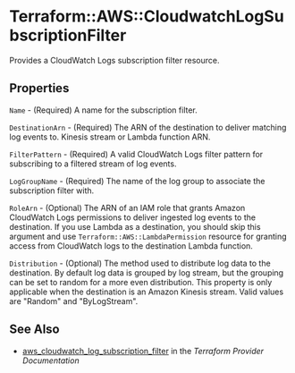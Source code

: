 # Terraform::AWS::CloudwatchLogSubscriptionFilter

Provides a CloudWatch Logs subscription filter resource.

## Properties

`Name` - (Required) A name for the subscription filter.

`DestinationArn` - (Required) The ARN of the destination to deliver matching log events to. Kinesis stream or Lambda function ARN.

`FilterPattern` - (Required) A valid CloudWatch Logs filter pattern for subscribing to a filtered stream of log events.

`LogGroupName` - (Required) The name of the log group to associate the subscription filter with.

`RoleArn` - (Optional) The ARN of an IAM role that grants Amazon CloudWatch Logs permissions to deliver ingested log events to the destination. If you use Lambda as a destination, you should skip this argument and use `Terraform::AWS::LambdaPermission` resource for granting access from CloudWatch logs to the destination Lambda function.

`Distribution` - (Optional) The method used to distribute log data to the destination. By default log data is grouped by log stream, but the grouping can be set to random for a more even distribution. This property is only applicable when the destination is an Amazon Kinesis stream. Valid values are "Random" and "ByLogStream".


## See Also

* [aws_cloudwatch_log_subscription_filter](https://www.terraform.io/docs/providers/aws/r/cloudwatch_log_subscription_filter.html) in the _Terraform Provider Documentation_